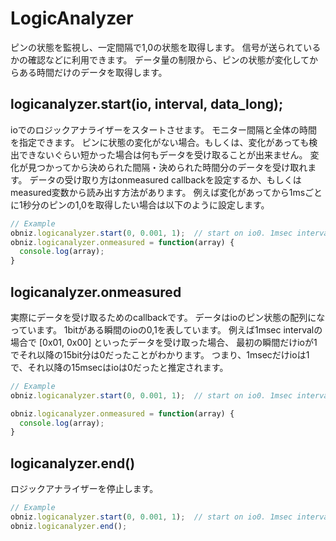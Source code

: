 # LogicAnalyzer
ピンの状態を監視し、一定間隔で1,0の状態を取得します。
信号が送られているかの確認などに利用できます。
データ量の制限から、ピンの状態が変化してからある時間だけのデータを取得します。

## logicanalyzer.start(io, interval, data_long);

ioでのロジックアナライザーをスタートさせます。
モニター間隔と全体の時間を指定できます。
ピンに状態の変化がない場合。もしくは、変化があっても検出できないぐらい短かった場合は何もデータを受け取ることが出来ません。
変化が見つかってから決められた間隔・決められた時間分のデータを受け取れます。
データの受け取り方はonmeasured callbackを設定するか、もしくはmeasured変数から読み出す方法があります。
例えば変化があってから1msごとに1秒分のピンの1,0を取得したい場合は以下のように設定します。

```Javascript
// Example
obniz.logicanalyzer.start(0, 0.001, 1);  // start on io0. 1msec interval and 1sec long.
obniz.logicanalyzer.onmeasured = function(array) {
  console.log(array);
}
```
## logicanalyzer.onmeasured

実際にデータを受け取るためのcallbackです。
データはioのピン状態の配列になっています。
1bitがある瞬間のioの0,1を表しています。
例えば1msec intervalの場合で
[0x01, 0x00]
といったデータを受け取った場合、
最初の瞬間だけioが1でそれ以降の15bit分は0だったことがわかります。
つまり、1msecだけioは1で、それ以降の15msecはioは0だったと推定されます。

```Javascript
// Example
obniz.logicanalyzer.start(0, 0.001, 1);  // start on io0. 1msec interval and 1sec long.

obniz.logicanalyzer.onmeasured = function(array) {
  console.log(array);
}
```
## logicanalyzer.end()

ロジックアナライザーを停止します。

```Javascript
// Example
obniz.logicanalyzer.start(0, 0.001, 1);  // start on io0. 1msec interval and 1sec long.
obniz.logicanalyzer.end();
```